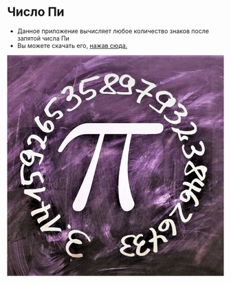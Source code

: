 # Число Пи
- Данное приложение вычисляет любое количество знаков после запятой числа Пи
- Вы можете скачать его, [нажав сюда.](https://github.com/vankad24/Number-Pi/raw/master/Number%20Pi.apk)

![](Pi.png)
